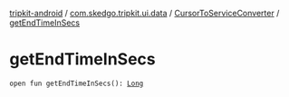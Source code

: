 [tripkit-android](../../index.md) / [com.skedgo.tripkit.ui.data](../index.md) / [CursorToServiceConverter](index.md) / [getEndTimeInSecs](./get-end-time-in-secs.md)

# getEndTimeInSecs

`open fun getEndTimeInSecs(): `[`Long`](https://kotlinlang.org/api/latest/jvm/stdlib/kotlin/-long/index.html)
